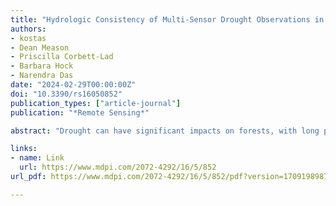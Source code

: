 ```yaml
---
title: "Hydrologic Consistency of Multi-Sensor Drought Observations in Forested Environments"
authors:
- kostas
- Dean Meason
- Priscilla Corbett-Lad
- Barbara Hock
- Narendra Das
date: "2024-02-29T00:00:00Z"
doi: "10.3390/rs16050852"
publication_types: ["article-journal"]
publication: "*Remote Sensing*"

abstract: "Drought can have significant impacts on forests, with long periods of water scarcity leading to water stress in trees and possible damages to their eco-physiological functions. Satellite-based remote sensing offers a valuable tool for monitoring and assessing drought conditions over large and remote forested regions. The objective of this study is to evaluate the hydrological consistency in the context of drought of precipitation, soil moisture, evapotranspiration, and land surface temperature observations against in-situ measurements in a number of well-monitored sites in New Zealand. Results showed that drought indicators were better captured from soil moisture observations compared to precipitation satellite observations. Nevertheless, we found statistically significant causality relationships between the multi-sensor satellite observations, with spatial resolution appearing to be an important aspect for the adequate estimation of drought characteristics. Understanding the limitations and capabilities of satellite observations is crucial for improving the accuracy of forest drought monitoring, which, in turn, will aid in sustainable forest management and the development of mitigation and adaptation strategies in the face of changing climate conditions."

links:
- name: Link
  url: https://www.mdpi.com/2072-4292/16/5/852
url_pdf: https://www.mdpi.com/2072-4292/16/5/852/pdf?version=1709198987

---
```


